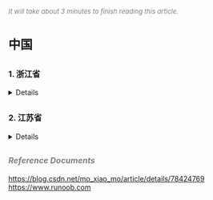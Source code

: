 
<font color=gray size=2>*It will take about 3 minutes to finish reading this article.*</font>

# **<font size=5 >中国</font>**
 

## **<font size=3 >1. 浙江省</font>**
 
<details>
  <summary>Details</summary>
 1.1 杭州 
<strong> Example Code </strong>
```Swift 
let faceCount = 6
let randomResult = Int(arc4random()) % faceCount + 1
```
1.2 温州 
1.3 宁波 
 
</details>

## **<font size=3 >2. 江苏省</font>**
<details>
<summary>Details</summary>

</details>

## **<font color=gray size=3 >*Reference Documents*</font>**
<https://blog.csdn.net/mo_xiao_mo/article/details/78424769>
<https://www.runoob.com>
